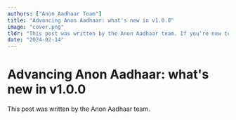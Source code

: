 ```yaml
---
authors: ["Anon Aadhaar Team"]
title: "Advancing Anon Aadhaar: what's new in v1.0.0"
image: "cover.png"
tldr: "This post was written by the Anon Aadhaar team. If you're new to Anon Aadhaar make sure to read our initial announcement post."
date: "2024-02-14"
---
```


# Advancing Anon Aadhaar: what's new in v1.0.0

This post was written by the Anon Aadhaar team.
